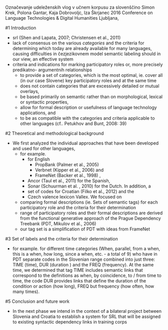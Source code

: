 Označevanje udeleženskih vlog v učnem korpusu za slovenščino
Simon Krek, Polona Gantar, Kaja Dobrovoljc, Iza Škrjanec
2016 Conference on Language Technologies & Digital Humanities Ljubljana, 

#1 Introduction

* srl (Shen and Lapata, 2007; Christensen et al., 2011)
* lack of consensus on the various _categories_ and the criteria for determining
  which today are already available for many languages, causing difficulties in
  čezjezikovnem model semantic labeling should in our view, an effective system
* criteria and indications for marking participatory roles or, more precisely
  predikatno- argumentnih relationships 
  * to provide a set of categories, which is the most optimal, ie. cover all
    (in our case Slovene) key participatory roles and at the same time 
  * does not contain categories that are excessively detailed or mutual
    overlays, 
  * be based primarily on semantic rather than on morphological, lexical or
    syntactic properties, 
  * allow for formal description or usefulness of language technology
    applications, and 
  * to be as compatible with the categories and criteria applicable to other
    languages (cf.. Petukhov and Bunt, 2008: 39)

#2 Theoretical and methodological background

* We first analyzed the individual approaches that have been developed and used
  for other languages, 
  * for example. 
    * for English
      * PropBank (Palmer et al., 2005)
      * Verbnet (Kipper et al., 2006) and 
      * FrameNet (Backer et al., 1998) , 
    * Ancor (Taul et al., 2011) for the Spanish, 
    * Sonar (Schuurman et al. , 2010) for the Dutch. In addition, a 
    * set of codes for Croatian (Filko et al., 2012) and the 
    * Czech valence lexicon Vallex. We focused on 
  * comparing formal descriptions (ie. Sets of semantic tags) for each
    participatory role and the criteria for their determination
  * range of participatory roles and their formal descriptions are derived from
    the functional generative approach of the Prague Dependency Treebank (PDT,
    Mikulov et al., 2006)
  * our tag set is a simplification of PDT with ideas from FrameNet

#3 Set of labels and the criteria for their determination

* for example. for different time categories (When, parallel, from a when, this
  is a when, how long, since a when, etc. - a total of 9) who have in PDT
  separate codes in the Slovenian range combined into just three: TIME (time),
  DUR (duration ) and the FREQ (frequency). At the same time, we determined
  that tag TIME includes semantic links that correspond to the definitions as
  when, by coincidence, to / from time to time, the code DUR provides links
  that define the duration of the condition or action (how long), FREQ but
  frequency (how often, how many times).

#5 Conclusion and future work

* In the next phase we intend in the context of a bilateral project between
  Slovenia and Croatia to establish a system for SRL that will be assigned to
  existing syntactic dependency links in training corps
